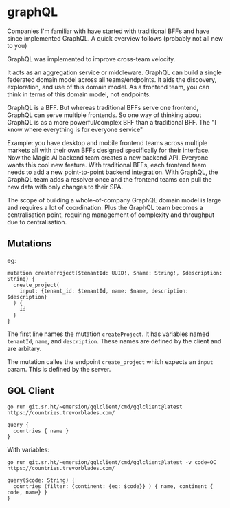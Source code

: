 # graphQL

Companies I'm familiar with have started with traditional BFFs and have since implemented GraphQL. A quick overview follows (probably not all new to you)

GraphQL was implemented to improve cross-team velocity.

It acts as an aggregation service or middleware. GraphQL can build a single federated domain model across all teams/endpoints. It aids the discovery, exploration, and use of this domain model. As a frontend team, you can think in terms of this domain model, not endpoints.

GraphQL is a BFF. But whereas traditional BFFs serve one frontend, GraphQL can serve multiple frontends. So one way of thinking about GraphQL is as a more powerful/complex BFF than a traditional BFF. The "I know where everything is for everyone service"

Example: you have desktop and mobile frontend teams across multiple markets all with their own BFFs designed specifically for their interface. Now the Magic AI backend team creates a new backend API. Everyone wants this cool new feature. With traditional BFFs, each frontend team needs to add a new point-to-point backend integration. With GraphQL, the GraphQL team adds a resolver once and the frontend teams can pull the new data with only changes to their SPA.

The scope of building a whole-of-company GraphQL domain model is large and requires a lot of coordination. Plus the GraphQL team becomes a centralisation point, requiring management of complexity and throughput due to centralisation.

## Mutations

eg:

```
mutation createProject($tenantId: UUID!, $name: String!, $description: String) {
  create_project(
    input: {tenant_id: $tenantId, name: $name, description: $description}
  ) {
    id
  }
}
```

The first line names the mutation `createProject`. It has variables named `tenantId`, `name`, and `description`. These names are defined by the client and are arbitary.

The mutation calles the endpoint `create_project` which expects an `input` param. This is defined by the server.

## GQL Client

```
go run git.sr.ht/~emersion/gqlclient/cmd/gqlclient@latest https://countries.trevorblades.com/

query {
  countries { name }
}
```

With variables:

```
go run git.sr.ht/~emersion/gqlclient/cmd/gqlclient@latest -v code=OC https://countries.trevorblades.com/

query($code: String) {
  countries (filter: {continent: {eq: $code}} ) { name, continent { code, name} }
}
```
